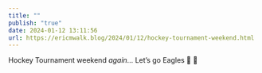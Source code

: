 ```yaml
---
title: ""
publish: "true"
date: 2024-01-12 13:11:56
url: https://ericmwalk.blog/2024/01/12/hockey-tournament-weekend.html
---
```


Hockey Tournament weekend *again*… Let’s go Eagles 🦅 🏒